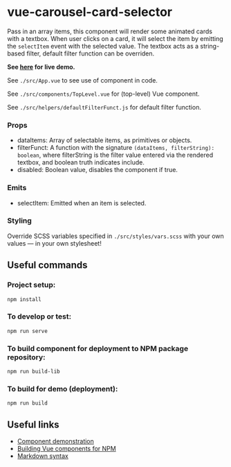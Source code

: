 # vue-carousel-card-selector
Pass in an array items, this component will render some animated cards with a textbox. When user clicks on a card, it will select the item by emitting the `selectItem` event with the selected value. The textbox acts as a string-based filter, default filter function can be overriden. 

**See [here](`https://vue-carousel-card-selector.web.app`) for live demo.**

See `./src/App.vue` to see use of component in code.

See `./src/components/TopLevel.vue` for (top-level) Vue component.

See `./src/helpers/defaultFilterFunct.js` for default filter function.

### Props
- dataItems: Array of selectable items, as primitives or objects.
- filterFunct: A function with the signature `(dataItems, filterString): boolean`, where filterString is the filter value entered via the rendered textbox, and boolean truth indicates include.
- disabled: Boolean value, disables the component if true.

### Emits
- selectItem: Emitted when an item is selected.

### Styling
Override SCSS variables specified in `./src/styles/vars.scss` with your own values — in your own stylesheet!

## Useful commands
### Project setup:
```
npm install
```

### To develop or test:
```
npm run serve
```

### To build component for deployment to NPM package repository:

```
npm run build-lib
```

### To build for demo (deployment):
```
npm run build
```

## Useful links
- [Component demonstration](https://vue-carousel-card-selector.web.app)
- [Building Vue components for NPM](https://5balloons.info/create-publish-you-first-vue-plugin-on-npm-the-right-way/)
- [Markdown syntax](https://www.markdownguide.org/basic-syntax/#links)